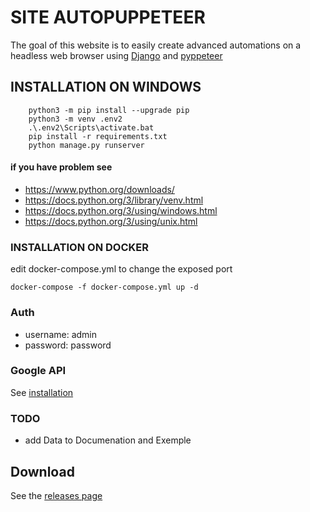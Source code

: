 # SITE AUTOPUPPETEER

The goal of this website is to easily create advanced automations on a headless web browser using [Django](https://www.djangoproject.com/) and  [pyppeteer](https://github.com/pyppeteer/pyppeteer/)



## INSTALLATION ON WINDOWS

```
    python3 -m pip install --upgrade pip
    python3 -m venv .env2
    .\.env2\Scripts\activate.bat
    pip install -r requirements.txt
    python manage.py runserver
```


#### if you have problem see
- https://www.python.org/downloads/
- https://docs.python.org/3/library/venv.html
- https://docs.python.org/3/using/windows.html
- https://docs.python.org/3/using/unix.html


### INSTALLATION ON DOCKER

edit docker-compose.yml to change the exposed port
```
docker-compose -f docker-compose.yml up -d
```

### Auth
- username: admin
- password: password


### Google API
See [installation](https://github.com/gquesnot/Site_AutoPyppeteer/tree/master/INSTALL_GOOGLE_API)


### TODO
- add Data to  Documenation  and Exemple

## Download
See the [releases page](https://github.com/gquesnot/Site_AutoPyppeteer/releases)
